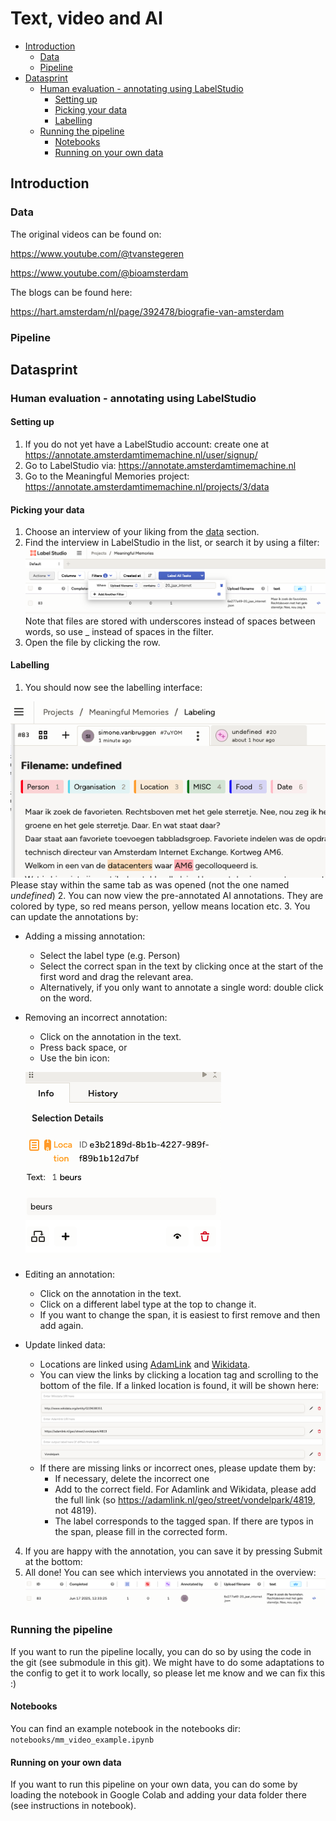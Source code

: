 # Text, video and AI

<!-- toc -->

- [Introduction](#introduction)
  * [Data](#data)
  * [Pipeline](#pipeline)
- [Datasprint](#datasprint)
  * [Human evaluation - annotating using LabelStudio](#human-evaluation---annotating-using-labelstudio)
    + [Setting up](#setting-up)
    + [Picking your data](#picking-your-data)
    + [Labelling](#labelling)
  * [Running the pipeline](#running-the-pipeline)
    + [Notebooks](#notebooks)
    + [Running on your own data](#running-on-your-own-data)

<!-- tocstop -->

## Introduction


### Data 
The original videos can be found on: 

https://www.youtube.com/@tvanstegeren 

https://www.youtube.com/@bioamsterdam 

The blogs can be found here:

https://hart.amsterdam/nl/page/392478/biografie-van-amsterdam 


### Pipeline

## Datasprint 
### Human evaluation - annotating using LabelStudio
#### Setting up
1. If you do not yet have a LabelStudio account: create one at https://annotate.amsterdamtimemachine.nl/user/signup/
2. Go to LabelStudio via: https://annotate.amsterdamtimemachine.nl 
3. Go to the Meaningful Memories project: https://annotate.amsterdamtimemachine.nl/projects/3/data


#### Picking your data 
1. Choose an interview of your liking from the [data](#data) section. 
2. Find the interview in LabelStudio in the list, or search it by using a filter: 
![Find file](imgs/find_files.png)
Note that files are stored with underscores instead of spaces between words, so use _ instead of spaces in the filter. 
3. Open the file by clicking the row. 

#### Labelling 
1. You should now see the labelling interface:

![Labeling interface](imgs/labelstudio.png)
Please stay within the same tab as was opened (not the one named _undefined_)
2. You can now view the pre-annotated AI annotations. They are colored by type, so red means person, yellow means location etc. 
3. You can update the annotations by:
  - Adding a missing annotation:
    - Select the label type (e.g. Person)
    - Select the correct span in the text by clicking once at the start of the first word and drag the relevant area. 
    - Alternatively, if you only want to annotate a single word: double click on the word. 
  - Removing an incorrect annotation: 
    - Click on the annotation in the text. 
    - Press back space, or
    - Use the bin icon:
    
    ![Bin](imgs/delete.png)
  - Editing an annotation: 
    - Click on the annotation in the text. 
    - Click on a different label type at the top to change it. 
    - If you want to change the span, it is easiest to first remove and then add again.
  - Update linked data:
    - Locations are linked using [AdamLink](https://adamlink.nl/) and [Wikidata](https://www.wikidata.org/). 
    - You can view the links by clicking a location tag and scrolling to the bottom of the file. If a linked location is found, it will be shown here:
    ![Linking](imgs/linking.png)
    - If there are missing links or incorrect ones, please update them by:
      - If necessary, delete the incorrect one
      - Add to the correct field. For Adamlink and Wikidata, please add the full link (so https://adamlink.nl/geo/street/vondelpark/4819, not 4819).
      - The label corresponds to the tagged span. If there are typos in the span, please fill in the corrected form.
4. If you are happy with the annotation, you can save it by pressing Submit at the bottom: 
5. All done! You can see which interviews you annotated in the overview:
![Overview](imgs/overview.png)

### Running the pipeline
If you want to run the pipeline locally, you can do so by using the code in the git (see submodule in this git). We might have to do some adaptations to the config to get it to work locally, so please let me know and we can fix this :) 
#### Notebooks 
You can find an example notebook in the notebooks dir:  ```notebooks/mm_video_example.ipynb```
#### Running on your own data
If you want to run this pipeline on your own data, you can do some by loading the notebook in Google Colab and adding your data folder there (see instructions in notebook). 

